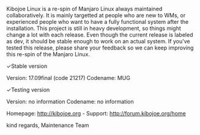 Kibojoe Linux is a re-spin of Manjaro Linux always maintained collaboratively. It is mainly targetted at people who are new to WMs, or experienced people who want to have a fully functional system after the installation. This project is still in heavy development, so things might change a lot with each release. Even though the current release is labeled as dev, it should be stable enough to work on an actual system. If you've tested this release, please share your feedback so we can keep improving this re-spin of the Manjaro Linux.  

✓Stable version

Version: 17.09final (code 21217)
Codename: MUG

✓Testing version

Version: no information
Codename: no information

Homepage: http://kibojoe.org - Support: http://forum.kibojoe.org/home
 
kind regards, Maintenance Team
